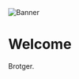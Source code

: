 <html>
<head>
<title>Toledo Triangle Fraternity</title>
</head>
<body>

<img src="TriangleBanner.png" alt="Banner">
<h1>Welcome</h1>
<p>Brotger.</p>

</body>
</html>